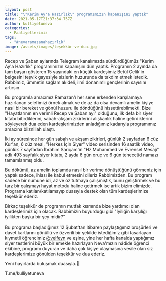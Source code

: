 ```yaml
---
layout: post
title: "\"Kerim Ay'a Hazırlık\" programımızın kapanışını yaptık"
date: 2021-05-17T21:37:34.757Z
author: kulliyetuneva
categories:
  - Faaliyetlerimiz
tags:
  - "#nevaramazanahazırlık"
image: /assets/images/teşekkür-ve-dua.jpg
---
```

<!--StartFragment-->

Recep ve Şaban aylarında Telegram kanalımızda sürdürdüğümüz "Kerim Ay'a Hazırlık" programımızın kapanışını dün yaptık. Programın 2 ayında da tam başarı gösteren 15 yaşındaki en küçük kardeşimiz Betül Çelik'in belgesini teşvik gayesiyle sizlerin huzurunda da takdim etmek istedik. Rabbimiz, ümmetin sağlam akideli, ilmî donanımlı gençlerinin sayısını artırsın.

Bu programla amacımız Ramazan'ı her sene erkenden karşılamaya hazırlanan selefimizi örnek almak ve de az da olsa devamlı amelin kişiye nasıl bir bereket ve gönül huzuru ile döndüğünü hissettirebilmekti. Bize "Hayatlarının en verimli Recep ve Şaban ayı" olduğunu, ilk defa bir siyer kitabı bitirdiklerini, sabah-akşam zikirlerini alışkanlık haline getirdiklerini söyleyerek dua eden kardeşlerimizden anladığımız kadarıyla programımız amacına biiznillah ulaştı.

İki ay süresince her gün sabah ve akşam zikirleri, günlük 2 sayfadan 6 cüz Kur'an, 6 cüz meal, "Herkes İçin Siyer" video serisinden 16 saatlik video, günlük 7 sayfadan İbrahim Sarıçam'ın "Hz.Muhammed ve Evrensel Mesajı" adlı 493 sayfalık siyer kitabı, 2 ayda 6 gün oruç ve 6 gün teheccüd namazı tamamlanmış oldu.

Bu dökümü, az amelin toplamda nasıl bir verime dönüştüğünü görmeniz için yaptık sadece, ihlası ile kabul etmesini dileriz Rabbimizden. Bu program sadece bir numune idi, az ve öz tutmaya çalışmıştık, bunu geliştirmek ve bu tarz bir çalışmayı hayat metodu haline getirmek ise artık bizim elimizde. Programa katılan/katılamayıp duasıyla destek olan tüm kardeşlerimize teşekkür ederiz.

Birkaç teşekkür de programın mutfak kısmında bize yardımcı olan kardeşlerimiz için olacak. Rabbimizin buyurduğu gibi "İyiliğin karşılığı iyilikten başka bir şey midir?"\
\
Bu programa başladığımız 12 Şubat'tan itibaren paylaştığımız broşürleri ve davet kartlarını gönüllü ve özverili bir şekilde istediğimiz gibi tasarlayan kıymetli öğrencimiz [@velfeyn](https://www.instagram.com/velfeyn/) ve eşine, yine her hafta kanalda yaptığımız siyer testlerini büyük bir emekle hazırlayan Neva'mızın nâdide öğrenci ekibine, programı duyuran ve daha çok kişiye ulaşmasına vesile olan siz kardeşlerimize gönülden teşekkür ve dua ederiz.

Yeni hayırlarda buluşmak duasıyla.🌿



T.me/kulliyetuneva

<!--EndFragment-->